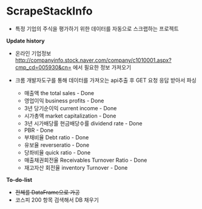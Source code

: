 # ScrapeStackInfo

- 특정 기업의 주식을 평가하기 위한 데이터를 자동으로 스크랩하는 프로젝트



**Update history**

- 온라인 기업정보 http://companyinfo.stock.naver.com/company/c1010001.aspx?cmp_cd=005930&cn= 에서 필요한 정보 가져오기

- 크롬 개발자도구를 통해 데이터를 가져오는 api추출 후 GET 요청 응답 받아서 파싱

  - 매출액 the total sales - Done
  - 영업이익 business profits - Done
  - 3년 당기순이익 current income - Done
  - 시가총액 market capitalization - Done
  - 3년 시가배당률 현금배당수률 dividend rate - Done
  - PBR - Done
  - 부채비율 Debt ratio - Done
  - 유보율 reverseratio - Done
  - 당좌비율 quick ratio - Done
  - 매출채권회전율 Receivables Turnover Ratio - Done
  - 재고자산 회전율 inventory Turnover - Done

  

**To-do-list**

- ~~전체를 DataFrame으로 가공~~
- 코스피 200 항목 검색해서 DB 채우기

